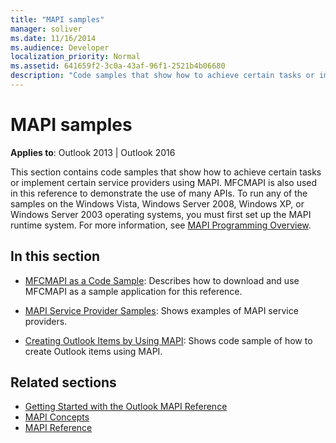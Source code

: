 ```yaml
---
title: "MAPI samples"
manager: soliver
ms.date: 11/16/2014
ms.audience: Developer
localization_priority: Normal
ms.assetid: 641659f2-3c0a-43af-96f1-2521b4b06680
description: "Code samples that show how to achieve certain tasks or implement certain service providers using Outlook MAPI."
---
```


# MAPI samples

**Applies to**: Outlook 2013 | Outlook 2016 
  
This section contains code samples that show how to achieve certain tasks or implement certain service providers using MAPI. MFCMAPI is also used in this reference to demonstrate the use of many APIs. To run any of the samples on the Windows Vista, Windows Server 2008, Windows XP, or Windows Server 2003 operating systems, you must first set up the MAPI runtime system. For more information, see [MAPI Programming Overview](mapi-programming-overview.md).
  
## In this section

- [MFCMAPI as a Code Sample](mfcmapi-as-a-code-sample.md): Describes how to download and use MFCMAPI as a sample application for this reference.
    
- [MAPI Service Provider Samples](mapi-service-provider-samples.md): Shows examples of MAPI service providers.
    
- [Creating Outlook Items by Using MAPI](creating-outlook-items-by-using-mapi.md): Shows code sample of how to create Outlook items using MAPI.
    
## Related sections

- [Getting Started with the Outlook MAPI Reference](getting-started-with-the-outlook-mapi-reference.md)
- [MAPI Concepts](mapi-concepts.md)
- [MAPI Reference](mapi-reference.md)
  

